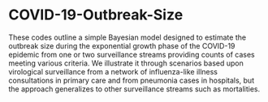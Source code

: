 # COVID-19-Outbreak-Size
These codes outline a simple Bayesian model designed to estimate the outbreak size during the exponential growth phase of the COVID-19 epidemic from one or two surveillance streams providing counts of cases meeting various criteria. We illustrate it through scenarios based upon virological surveillance from a network of influenza-like illness consultations in primary care and from pneumonia cases in hospitals, but the approach generalizes to other surveillance streams such as mortalities. 
